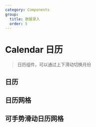 ```yaml
---
category: Components
group:
  title: 数据录入
  order: 5
---
```

# Calendar 日历
> 日历组件，可以通过上下滑动切换月份
## 日历
<code src="./demo/calendar.tsx"></code>

## 日历网格
<code src="./demo/grid.tsx"></code>

## 可手势滑动日历网格
<code src="./demo/touch-grid.tsx"></code>
